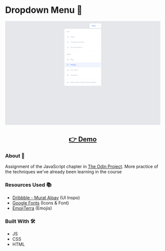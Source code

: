 # Dropdown Menu 📑

<p align="center">
  <img src="screenshot/screenshot.png" width="650px" alt="screenshot">
</p>
<h2 align="center">
  <a href="https://amadeu-io.github.io/drop-down-menu">👉 Demo</a>
</h2>

### About 📖

Assignment of the JavaScript chapter in [The Odin Project](https://www.theodinproject.com). More practice of the techniques we've already been learning in the course

### Resources Used 📚

- [Dribbble - Murat Alpay](https://dribbble.com/shots/15582954-Little-Big-Details-1-Menu-Drop) (UI Inspo)
- [Google Fonts](https://fonts.google.com) (Icons & Font)
- [EmojiTerra](https://emojiterra.com/) (Emojis)

### Built With 🛠️

- JS
- CSS
- HTML
